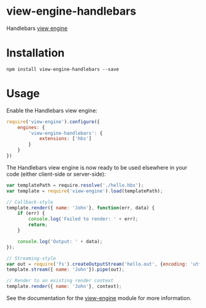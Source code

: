view-engine-handlebars
==================
Handlebars [view engine](https://github.com/patrick-steele-idem/view-engine)

# Installation

```
npm install view-engine-handlebars --save
```

# Usage

Enable the Handlebars view engine:
```javascript
require('view-engine').configure({
    engines: {
        'view-engine-handlebars': {
            extensions: ['hbs']
        }
    }
})
```

The Handlebars view engine is now ready to be used elsewhere in your code (either client-side or server-side):

```javascript
var templatePath = require.resolve('./hello.hbs');
var template = require('view-engine').load(templatePath);

// Callback-style
template.render({ name: 'John'}, function(err, data) {
    if (err) {
        console.log('Failed to render: ' + err);
        return;
    }

    console.log('Output: ' + data);
});

// Streaming-style
var out = require('fs').createOutputStream('hello.out', {encoding: 'utf8'});
template.stream({ name: 'John'}).pipe(out);

// Render to an existing render context
template.render({ name: 'John'}, context);
```

See the documentation for the [view-engine](https://github.com/patrick-steele-idem/view-engine) module for more information.
